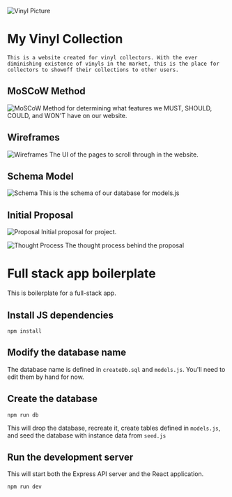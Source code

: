 ![Vinyl Picture](https://eflip.co/wp-content/uploads/2016/09/vinyl-white-512.png)

# **My Vinyl Collection**
    This is a website created for vinyl collectors. With the ever diminishing existence of vinyls in the market, this is the place for collectors to showoff their collections to other users. 

## MoSCoW Method
![MoSCoW](https://docs.google.com/document/d/18vpU6vpkyNXcM9MnnQOrnxO2-OS6171CWESyKBJev9c/edit?ts=5babfb5f) Method for determining what features we MUST, SHOULD, COULD, and WON'T have on our website.

## Wireframes
![Wireframes](https://share.proto.io/K8SK9B/) 
The UI of the pages to scroll through in the website.

## Schema Model
![Schema](https://imgur.com/a/WjzXdm2.png)
This is the schema of our database for models.js 

## Initial Proposal
![Proposal](https://docs.google.com/document/d/1CC1btQAjxgK16OXpTv4SIGTzybuMWmGtEuKk9rghmOY/edit) Initial proposal for project.

![Thought Process](https://i.imgur.com/EARH2q8.png)
The thought process behind the proposal









# Full stack app boilerplate

This is boilerplate for a full-stack app.

## Install JS dependencies

```
npm install
```

## Modify the database name

The database name is defined in `createDb.sql` and `models.js`. You'll need to edit them by hand for now.

## Create the database

```
npm run db
```

This will drop the database, recreate it, create tables defined in `models.js`, and seed the database with instance data from `seed.js`

## Run the development server

This will start both the Express API server and the React application.

```
npm run dev
```
